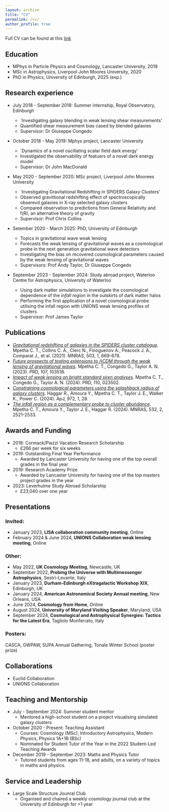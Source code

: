 ```yaml
---
layout: archive
title: "CV"
permalink: /cv/
author_profile: true
---
```


Full CV can be found at this [link](http://charliempetha.github.io/files/Mpetha_CV.pdf)

Education
-----
  - MPhys in Particle Physics and Cosmology, Lancaster University, 2019
  - MSc in Astrophysics, Liverpool John Moores University, 2020
  - PhD in Physics, University of Edinburgh, 2025 (exp.)

Research experience
-----
  - July 2018 - September 2018: Summer internship, Royal Observatory, Edinburgh
      * `Investigating galaxy blending in weak lensing shear measurements'
      * Quantified shear measurement bias cased by blended galaxies
      * Supervisor: Dr Giuseppe Congedo
        
  - October 2018 - May 2019: Mphys project, Lancaster University
      * `Dynamics of a novel oscillating scalar field dark energy'
      * Investigated the observability of featuers of a novel dark energy model
      * Supervisor: Dr John MacDonald
        
  - May 2020 - September 2020: MSc project, Liverpool John Moorees University
      * `Investigating Gravitational Redshifting in SPIDERS Galaxy Clusters'
      * Observed gravittional redshifting effect of spectroscopically obserevd galaxies in X-ray selected galaxy clusters
      * Compared observation to predictions from General Relativity and f(R), an alternative theory of gravity
      * Supervisor: Prof Chris Collins
        
  - Setember 2020 - March 2025: PhD, University of Edinburgh
      * Topics in gravitational wave weak lensing
      * Forecasts the weak lensing of gravitational waves as a cosmological probe in the next generation gravitational wave detectors
      * Investigating the bias on recovered cosmological parameters caused by the weak lensing of gravitational waves
      * Supervisors: Prof Andy Taylor, Dr Giuseppe Congedo
        
  - September 2023 - September 2024: Study abroad project, Waterloo Centre for Astrophysics, University of Waterloo
      * Using dark matter simulations to investigate the cosmological dependence of the *infall region* in the outskirts of dark matter halos
      * Performing the first application of a novel cosmological probe utilising the infall region with UNIONS weak lensing profiles of clusters
      * Supervisor: Prof James Taylor

Publications
-----
- [*Gravitational redshifting of galaxies in the SPIDERS cluster catalogue*](https://doi.org/10.1093/mnras/stab544). 
  Mpetha C. T., Collins C. A., Clerc N., Finoguenov A., Peacock J. A., Comparat J., et al. (2021). MNRAS, 503, 1, 669-678. 
- [*Future prospects of testing extensions to ΛCDM through the weak lensing of gravitational waves*](https://doi.org/10.1103/PhysRevD.107.103518). 
  Mpetha C. T., Congedo G., Taylor A. N. (2023). PRD, 107, 103518.
- [*Impact of weak lensing on bright standard siren analyses*](https://doi.org/10.1103/PhysRevD.110.023502). 
  Mpetha C. T., Congedo G., Taylor A. N. (2024). PRD, 110, 023502.
- [*Constraining cosmological parameters using the splashback radius of galaxy clusters*](https://doi.org/10.3847/1538-4357/ad5cee). 
  Haggar R., Amoura Y., Mpetha C. T., Taylor J. E., Walker K., Power C. (2024). ApJ, 972, 1, 28.
- [*The infall region as a complementary probe to cluster abundance*](https://doi.org/10.1093/mnras/stae1637). 
  Mpetha C. T., Amoura Y., Taylor J. E., Haggar R. (2024). MNRAS, 532, 2, 2521-2533.

Awards and Funding
-----
- 2018: Cormack/Piazzi Vacation Research Scholarship
    * £266 per week for six weeks
- 2019: Outstanding Final Year Performance
    * Awarded by Lancaster University for having one of the top overall grades in the final year
- 2019: Research Academy Prize
    * Awarded by Lancaster University for having one of the top masters project grades in the year
- 2023: Leverhulme Study Abroad Scholarship
    * £23,040 over one year


Presentations
-----

### Invited:
- January 2023, **LISA collaboration community meeting**, Online
- February 2024 & June 2024, **UNIONS Collaboration weak lensing meeting**, Online

### Other:
- May 2022, **UK Cosmology Meeting**, Newcastle, UK
- September 2022, **Probing the Universe with Multimessenger Astrophysics**, Sestri-Levante, Italy
- January 2023, **Durham-Edinburgh eXtragalactic Workshop XIX**, Edinburgh, UK
- January 2024, **American Astronomical Society Annual meeting**, New Orleans, USA
- June 2024, **Cosmology from Home**, Online
- August 2024, **University of Maryland Visiting Speaker**, Maryland, USA
- September 2024, **Cosmological and Astrophysical Synergies: Tactics for the Latest Era**,  Tagliolo Monferrato, Italy

### Posters:
CASCA, GWPAW, SUPA Annual Gathering, Tonale Winter School (poster prize)

Collaborations
-----
- Euclid Collaboration
- UNIONS Collaboration

Teaching and Mentorship
-----

- July - September 2024: Summer student mentor
    * Mentored a high-school student on a project visualising simulated galaxy clusters
- October 2020 - Present: Teaching Assistant
    * Courses: Cosmology (MSc), Introductory Astrophysics, Modern Physics, Physics 1A+1B (BSc)
    * Nominated for Student Tutor of the Year in the 2022 Student-Led Teaching Awards
- December 2019 - September 2023: Maths and Physics Tutor
    * Tutored students from ages 11-18, and adults, on a variety of topics in maths and physics.

Service and Leadership
-----

- Large Scale Structure Jounral Club
    * Organised and chaired a weekly cosmology journal club at the University of Edinburgh for >1 year

